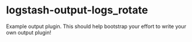 # logstash-output-logs_rotate
Example output plugin. This should help bootstrap your effort to write your own output plugin!

